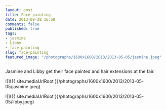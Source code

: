 ```yaml
---
layout: post
title: Face painting
date: 2013-08-28 16:50
comments: false
published: true
tags:
- jasmine
- Libby
- face painting
slug: face-painting
featured_image: "/photographs/1600x1600/2013/2013-05-05/jasmine.jpeg"
---
```

Jasmine and Libby get their face painted and hair extensions at the fair.

![]({{ site.mediaUrlRoot }}/photographs/1600x1600/2013/2013-05-05/jasmine.jpeg)

![]({{ site.mediaUrlRoot }}/photographs/1600x1600/2013/2013-05-05/libby.jpeg)
